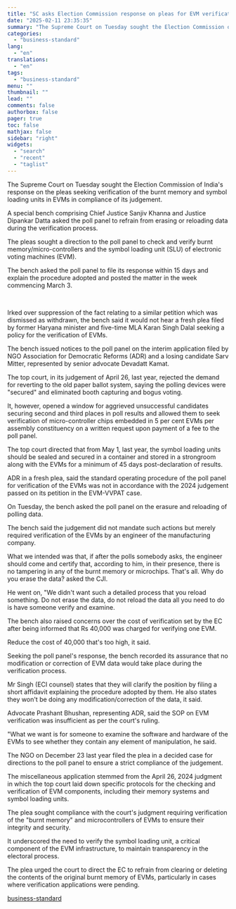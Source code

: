```yaml
---
title: "SC asks Election Commission response on pleas for EVM verification"
date: "2025-02-11 23:35:35"
summary: "The Supreme Court on Tuesday sought the Election Commission of India's response on the pleas seeking verification of the burnt memory and symbol loading units in EVMs in compliance of its judgement. A special bench comprising Chief Justice Sanjiv Khanna and Justice Dipankar Datta asked the poll panel to refrain..."
categories:
  - "business-standard"
lang:
  - "en"
translations:
  - "en"
tags:
  - "business-standard"
menu: ""
thumbnail: ""
lead: ""
comments: false
authorbox: false
pager: true
toc: false
mathjax: false
sidebar: "right"
widgets:
  - "search"
  - "recent"
  - "taglist"
---
```


The Supreme Court on Tuesday sought the Election Commission of India's response on the pleas seeking verification of the burnt memory and symbol loading units in EVMs in compliance of its judgement.

A special bench comprising Chief Justice Sanjiv Khanna and Justice Dipankar Datta asked the poll panel to refrain from erasing or reloading data during the verification process.

The pleas sought a direction to the poll panel to check and verify burnt memory/micro-controllers and the symbol loading unit (SLU) of electronic voting machines (EVM).

The bench asked the poll panel to file its response within 15 days and explain the procedure adopted and posted the matter in the week commencing March 3.

 

Irked over suppression of the fact relating to a similar petition which was dismissed as withdrawn, the bench said it would not hear a fresh plea filed by former Haryana minister and five-time MLA Karan Singh Dalal seeking a policy for the verification of EVMs.

The bench issued notices to the poll panel on the interim application filed by NGO Association for Democratic Reforms (ADR) and a losing candidate Sarv Mitter, represented by senior advocate Devadatt Kamat.

The top court, in its judgement of April 26, last year, rejected the demand for reverting to the old paper ballot system, saying the polling devices were "secured" and eliminated booth capturing and bogus voting.

It, however, opened a window for aggrieved unsuccessful candidates securing second and third places in poll results and allowed them to seek verification of micro-controller chips embedded in 5 per cent EVMs per assembly constituency on a written request upon payment of a fee to the poll panel.

The top court directed that from May 1, last year, the symbol loading units should be sealed and secured in a container and stored in a strongroom along with the EVMs for a minimum of 45 days post-declaration of results.

ADR in a fresh plea, said the standard operating procedure of the poll panel for verification of the EVMs was not in accordance with the 2024 judgement passed on its petition in the EVM-VVPAT case.

On Tuesday, the bench asked the poll panel on the erasure and reloading of polling data.

The bench said the judgement did not mandate such actions but merely required verification of the EVMs by an engineer of the manufacturing company.

What we intended was that, if after the polls somebody asks, the engineer should come and certify that, according to him, in their presence, there is no tampering in any of the burnt memory or microchips. That's all. Why do you erase the data? asked the CJI.

He went on, "We didn't want such a detailed process that you reload something. Do not erase the data, do not reload the data all you need to do is have someone verify and examine.

The bench also raised concerns over the cost of verification set by the EC after being informed that Rs 40,000 was charged for verifying one EVM.

Reduce the cost of 40,000 that's too high, it said.

Seeking the poll panel's response, the bench recorded its assurance that no modification or correction of EVM data would take place during the verification process.

Mr Singh (ECI counsel) states that they will clarify the position by filing a short affidavit explaining the procedure adopted by them. He also states they won't be doing any modification/correction of the data, it said.

Advocate Prashant Bhushan, representing ADR, said the SOP on EVM verification was insufficient as per the court's ruling.

"What we want is for someone to examine the software and hardware of the EVMs to see whether they contain any element of manipulation, he said.

The NGO on December 23 last year filed the plea in a decided case for directions to the poll panel to ensure a strict compliance of the judgement.

The miscellaneous application stemmed from the April 26, 2024 judgment in which the top court laid down specific protocols for the checking and verification of EVM components, including their memory systems and symbol loading units.

The plea sought compliance with the court's judgment requiring verification of the "burnt memory" and microcontrollers of EVMs to ensure their integrity and security.

It underscored the need to verify the symbol loading unit, a critical component of the EVM infrastructure, to maintain transparency in the electoral process.

The plea urged the court to direct the EC to refrain from clearing or deleting the contents of the original burnt memory of EVMs, particularly in cases where verification applications were pending.

[business-standard](https://www.business-standard.com/india-news/sc-asks-election-commission-response-on-pleas-for-evm-verification-125021101640_1.html)
